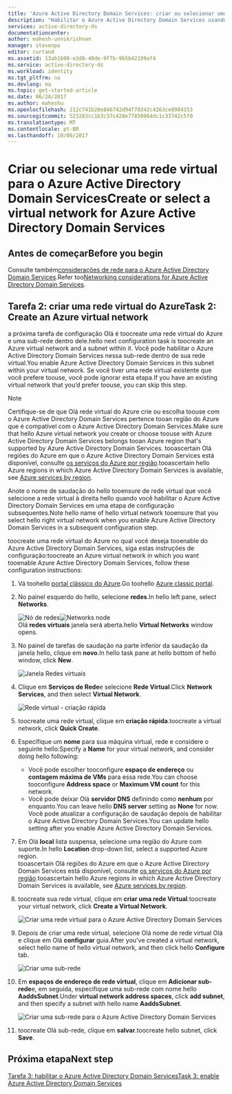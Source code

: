 ```yaml
---
title: 'Azure Active Directory Domain Services: criar ou selecionar uma rede virtual | Microsoft Docs'
description: "Habilitar o Azure Active Directory Domain Services usando Olá portal clássico do Azure"
services: active-directory-ds
documentationcenter: 
author: mahesh-unnikrishnan
manager: stevenpo
editor: curtand
ms.assetid: 13ab1608-e3d8-40de-9f7b-9b5b42199af4
ms.service: active-directory-ds
ms.workload: identity
ms.tgt_pltfrm: na
ms.devlang: na
ms.topic: get-started-article
ms.date: 06/28/2017
ms.author: maheshu
ms.openlocfilehash: 212c741b20e846742d94f70342c4263ce8984153
ms.sourcegitcommit: 523283cc1b3c37c428e77850964dc1c33742c5f0
ms.translationtype: MT
ms.contentlocale: pt-BR
ms.lasthandoff: 10/06/2017
---
```

# <a name="create-or-select-a-virtual-network-for-azure-active-directory-domain-services"></a><span data-ttu-id="eb968-103">Criar ou selecionar uma rede virtual para o Azure Active Directory Domain Services</span><span class="sxs-lookup"><span data-stu-id="eb968-103">Create or select a virtual network for Azure Active Directory Domain Services</span></span>
## <a name="before-you-begin"></a><span data-ttu-id="eb968-104">Antes de começar</span><span class="sxs-lookup"><span data-stu-id="eb968-104">Before you begin</span></span>
<span data-ttu-id="eb968-105">Consulte também[considerações de rede para o Azure Active Directory Domain Services](active-directory-ds-networking.md).</span><span class="sxs-lookup"><span data-stu-id="eb968-105">Refer too[Networking considerations for Azure Active Directory Domain Services](active-directory-ds-networking.md).</span></span>

## <a name="task-2-create-an-azure-virtual-network"></a><span data-ttu-id="eb968-106">Tarefa 2: criar uma rede virtual do Azure</span><span class="sxs-lookup"><span data-stu-id="eb968-106">Task 2: Create an Azure virtual network</span></span>
<span data-ttu-id="eb968-107">a próxima tarefa de configuração Olá é toocreate uma rede virtual do Azure e uma sub-rede dentro dele.</span><span class="sxs-lookup"><span data-stu-id="eb968-107">hello next configuration task is toocreate an Azure virtual network and a subnet within it.</span></span> <span data-ttu-id="eb968-108">Você pode habilitar o Azure Active Directory Domain Services nessa sub-rede dentro de sua rede virtual.</span><span class="sxs-lookup"><span data-stu-id="eb968-108">You enable Azure Active Directory Domain Services in this subnet within your virtual network.</span></span> <span data-ttu-id="eb968-109">Se você tiver uma rede virtual existente que você prefere toouse, você pode ignorar esta etapa.</span><span class="sxs-lookup"><span data-stu-id="eb968-109">If you have an existing virtual network that you’d prefer toouse, you can skip this step.</span></span>

> [!NOTE]
> <span data-ttu-id="eb968-110">Certifique-se de que Olá rede virtual do Azure crie ou escolha toouse com o Azure Active Directory Domain Services pertence tooan região do Azure que é compatível com o Azure Active Directory Domain Services.</span><span class="sxs-lookup"><span data-stu-id="eb968-110">Make sure that hello Azure virtual network you create or choose toouse with Azure Active Directory Domain Services belongs tooan Azure region that's supported by Azure Active Directory Domain Services.</span></span> <span data-ttu-id="eb968-111">tooascertain Olá regiões do Azure em que o Azure Active Directory Domain Services está disponível, consulte [os serviços do Azure por região](https://azure.microsoft.com/regions/#services/).</span><span class="sxs-lookup"><span data-stu-id="eb968-111">tooascertain hello Azure regions in which Azure Active Directory Domain Services is available, see [Azure services by region](https://azure.microsoft.com/regions/#services/).</span></span>
>
><span data-ttu-id="eb968-112">Anote o nome de saudação do hello tooensure de rede virtual que você selecione a rede virtual à direita hello quando você habilitar o Azure Active Directory Domain Services em uma etapa de configuração subsequentes.</span><span class="sxs-lookup"><span data-stu-id="eb968-112">Note hello name of hello virtual network tooensure that you select hello right virtual network when you enable Azure Active Directory Domain Services in a subsequent configuration step.</span></span>


<span data-ttu-id="eb968-113">toocreate uma rede virtual do Azure no qual você deseja tooenable do Azure Active Directory Domain Services, siga estas instruções de configuração:</span><span class="sxs-lookup"><span data-stu-id="eb968-113">toocreate an Azure virtual network in which you want tooenable Azure Active Directory Domain Services, follow these configuration instructions:</span></span>

1. <span data-ttu-id="eb968-114">Vá toohello [portal clássico do Azure](https://manage.windowsazure.com).</span><span class="sxs-lookup"><span data-stu-id="eb968-114">Go toohello [Azure classic portal](https://manage.windowsazure.com).</span></span>
2. <span data-ttu-id="eb968-115">No painel esquerdo do hello, selecione **redes**.</span><span class="sxs-lookup"><span data-stu-id="eb968-115">In hello left pane, select **Networks**.</span></span>

    <span data-ttu-id="eb968-116">![Nó de redes](./media/active-directory-domain-services-getting-started/networks-node.png)</span><span class="sxs-lookup"><span data-stu-id="eb968-116">![Networks node](./media/active-directory-domain-services-getting-started/networks-node.png)</span></span>  
    <span data-ttu-id="eb968-117">Olá **redes virtuais** janela será aberta.</span><span class="sxs-lookup"><span data-stu-id="eb968-117">hello **Virtual Networks** window opens.</span></span>
3. <span data-ttu-id="eb968-118">No painel de tarefas de saudação na parte inferior da saudação da janela hello, clique em **novo**.</span><span class="sxs-lookup"><span data-stu-id="eb968-118">In hello task pane at hello bottom of hello window, click **New**.</span></span>

    ![Janela Redes virtuais](./media/active-directory-domain-services-getting-started/virtual-networks.png)
4. <span data-ttu-id="eb968-120">Clique em **Serviços de Rede**e selecione **Rede Virtual**.</span><span class="sxs-lookup"><span data-stu-id="eb968-120">Click **Network Services**, and then select **Virtual Network**.</span></span>

    ![Rede virtual - criação rápida](./media/active-directory-domain-services-getting-started/virtual-network-quickcreate.png)
5. <span data-ttu-id="eb968-122">toocreate uma rede virtual, clique em **criação rápida**.</span><span class="sxs-lookup"><span data-stu-id="eb968-122">toocreate a virtual network, click **Quick Create**.</span></span>

6. <span data-ttu-id="eb968-123">Especifique um **nome** para sua máquina virtual, rede e considere o seguinte hello:</span><span class="sxs-lookup"><span data-stu-id="eb968-123">Specify a **Name** for your virtual network, and consider doing hello following:</span></span>
    * <span data-ttu-id="eb968-124">Você pode escolher tooconfigure **espaço de endereço** ou **contagem máxima de VMs** para essa rede.</span><span class="sxs-lookup"><span data-stu-id="eb968-124">You can choose tooconfigure **Address space** or **Maximum VM count** for this network.</span></span>
    * <span data-ttu-id="eb968-125">Você pode deixar Olá **servidor DNS** definindo como **nenhum** por enquanto.</span><span class="sxs-lookup"><span data-stu-id="eb968-125">You can leave hello **DNS server** setting as **None** for now.</span></span> <span data-ttu-id="eb968-126">Você pode atualizar a configuração de saudação depois de habilitar o Azure Active Directory Domain Services.</span><span class="sxs-lookup"><span data-stu-id="eb968-126">You can update hello setting after you enable Azure Active Directory Domain Services.</span></span>
7. <span data-ttu-id="eb968-127">Em Olá **local** lista suspensa, selecione uma região do Azure com suporte.</span><span class="sxs-lookup"><span data-stu-id="eb968-127">In hello **Location** drop-down list, select a supported Azure region.</span></span>  
    <span data-ttu-id="eb968-128">tooascertain Olá regiões do Azure em que o Azure Active Directory Domain Services está disponível, consulte [os serviços do Azure por região](https://azure.microsoft.com/regions/#services/).</span><span class="sxs-lookup"><span data-stu-id="eb968-128">tooascertain hello Azure regions in which Azure Active Directory Domain Services is available, see [Azure services by region](https://azure.microsoft.com/regions/#services/).</span></span>
8. <span data-ttu-id="eb968-129">toocreate sua rede virtual, clique em **criar uma rede Virtual**.</span><span class="sxs-lookup"><span data-stu-id="eb968-129">toocreate your virtual network, click **Create a Virtual Network**.</span></span>

    ![Criar uma rede virtual para o Azure Active Directory Domain Services](./media/active-directory-domain-services-getting-started/create-vnet.png)
9. <span data-ttu-id="eb968-131">Depois de criar uma rede virtual, selecione Olá nome de rede virtual Olá e clique em Olá **configurar** guia.</span><span class="sxs-lookup"><span data-stu-id="eb968-131">After you've created a virtual network, select hello name of hello virtual network, and then click hello **Configure** tab.</span></span>

    ![Criar uma sub-rede](./media/active-directory-domain-services-getting-started/create-vnet-properties.png)
10. <span data-ttu-id="eb968-133">Em **espaços de endereço de rede virtual**, clique em **Adicionar sub-rede**e, em seguida, especifique uma sub-rede com nome hello **AaddsSubnet**.</span><span class="sxs-lookup"><span data-stu-id="eb968-133">Under **virtual network address spaces**, click **add subnet**, and then specify a subnet with hello name **AaddsSubnet**.</span></span>

    ![Criar uma sub-rede para o Azure Active Directory Domain Services](./media/active-directory-domain-services-getting-started/create-vnet-add-subnet.png)

11. <span data-ttu-id="eb968-135">toocreate Olá sub-rede, clique em **salvar**.</span><span class="sxs-lookup"><span data-stu-id="eb968-135">toocreate hello subnet, click **Save**.</span></span>


## <a name="next-step"></a><span data-ttu-id="eb968-136">Próxima etapa</span><span class="sxs-lookup"><span data-stu-id="eb968-136">Next step</span></span>
[<span data-ttu-id="eb968-137">Tarefa 3: habilitar o Azure Active Directory Domain Services</span><span class="sxs-lookup"><span data-stu-id="eb968-137">Task 3: enable Azure Active Directory Domain Services</span></span>](active-directory-ds-getting-started-enableaadds.md)
